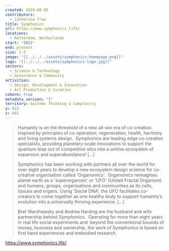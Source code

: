 ```yaml
---
created: 2024-08-05
contributors:
  - Catherine Tran
title: Symphonics
url: https://www.symphonics.life/
locations:
  - Rotterdam, Netherlands
start: "2021"
end: present
size: 1-3
image: "[[../../../assets/symphonics-homepage.png]]"
logo: "[[../../../assets/symphonics-logo.jpg]]"
sectors:
  - Science & Technology
  - Governance & Community
activities:
  - Design, Development & Innovation
  - Art Production & Curation
cohere: true
metadata_version: "1"
territory: Systems Thinking & Complexity
y: 622
x: 641
---
```

>Humanity is on the threshold of a new all-win era of co-creation inspired by principles of co-operation, regeneration, health, harmony and living systems design.  Symphonics are leading edge co-creation specialists, providing planetary-scale innovations to support the quantum leap out of competitive silos into a unitive ecosystem of expansion and superabundance! [...]
>
>Symphonics has been working with partners all over the world for over eight years to develop a new ecosystem design science for co-creative organisation called 'Organomics'.  Organomics reimagines planet earth as a 'superorganism' or 'UFO' (United Fractal Organism) and humans, groups, organisations and communities as its cells, tissues and organs. Using 'Social DNA', the UFO facilitates co-creators to come together as one healthy body to support humanity’s evolution into a universally thriving experience. [...]
>
>Bret Warshawsky and Andrea Harding are the husband and wife partnership behind Symphonics.  Operating for more than eight years in real life social experiments and  beyond the conventional bounds of money, business and ownership, the work of Symphonics is based on first hand experiences and embodied research.

https://www.symphonics.life/












